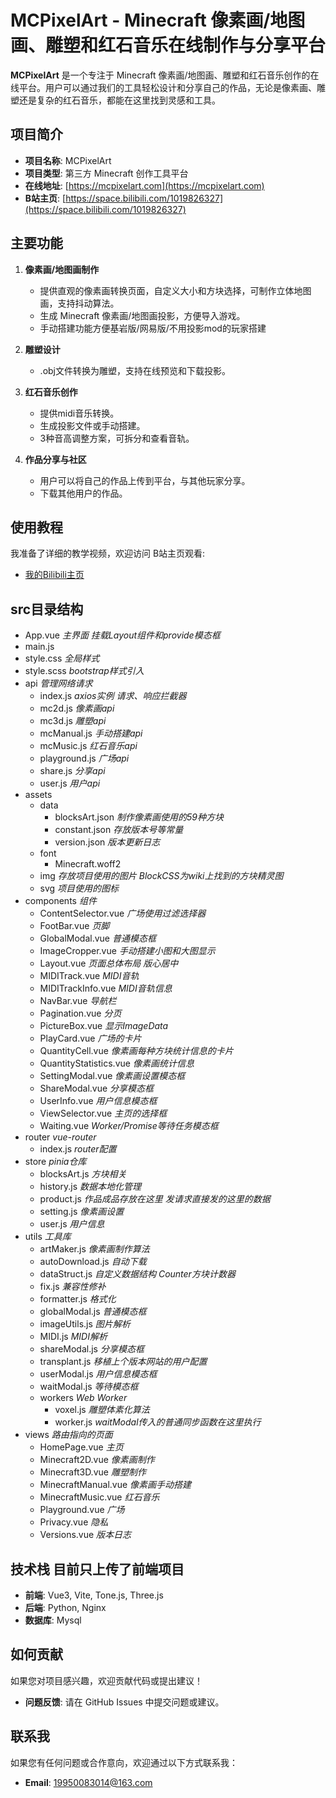 # MCPixelArt - Minecraft 像素画/地图画、雕塑和红石音乐在线制作与分享平台

**MCPixelArt** 是一个专注于 Minecraft 像素画/地图画、雕塑和红石音乐创作的在线平台。用户可以通过我们的工具轻松设计和分享自己的作品，无论是像素画、雕塑还是复杂的红石音乐，都能在这里找到灵感和工具。

## 项目简介

- **项目名称**: MCPixelArt  
- **项目类型**: 第三方 Minecraft 创作工具平台  
- **在线地址**: [https://mcpixelart.com](https://mcpixelart.com)  
- **B站主页**: [https://space.bilibili.com/1019826327](https://space.bilibili.com/1019826327)  

## 主要功能

1. **像素画/地图画制作**  
   - 提供直观的像素画转换页面，自定义大小和方块选择，可制作立体地图画，支持抖动算法。  
   - 生成 Minecraft 像素画/地图画投影，方便导入游戏。
   - 手动搭建功能方便基岩版/网易版/不用投影mod的玩家搭建

2. **雕塑设计**  
   - .obj文件转换为雕塑，支持在线预览和下载投影。

3. **红石音乐创作**  
   - 提供midi音乐转换。
   - 生成投影文件或手动搭建。
   - 3种音高调整方案，可拆分和查看音轨。

4. **作品分享与社区**  
   - 用户可以将自己的作品上传到平台，与其他玩家分享。  
   - 下载其他用户的作品。  

## 使用教程

我准备了详细的教学视频，欢迎访问 B站主页观看: 
- [我的Bilibili主页](https://space.bilibili.com/1019826327)  

## src目录结构
* App.vue *主界面 挂载Layout组件和provide模态框*  
* main.js   
* style.css *全局样式*  
* style.scss *bootstrap样式引入*  
* api *管理网络请求*  
   - index.js *axios实例 请求、响应拦截器*  
   - mc2d.js *像素画api*  
   - mc3d.js *雕塑api*  
   - mcManual.js *手动搭建api*  
   - mcMusic.js *红石音乐api*  
   - playground.js *广场api*  
   - share.js *分享api*  
   - user.js *用户api*  
* assets  
   - data  
      * blocksArt.json *制作像素画使用的59种方块*  
      * constant.json *存放版本号等常量*  
      * version.json *版本更新日志*  
   - font
      * Minecraft.woff2  
   - img  *存放项目使用的图片 BlockCSS为wiki上找到的方块精灵图*  
   - svg *项目使用的图标*  
* components *组件*  
   - ContentSelector.vue *广场使用过滤选择器*  
   - FootBar.vue *页脚*  
   - GlobalModal.vue *普通模态框*  
   - ImageCropper.vue *手动搭建小图和大图显示*  
   - Layout.vue *页面总体布局 版心居中*  
   - MIDITrack.vue *MIDI音轨*  
   - MIDITrackInfo.vue *MIDI音轨信息*  
   - NavBar.vue *导航栏*  
   - Pagination.vue *分页*  
   - PictureBox.vue *显示ImageData*  
   - PlayCard.vue *广场的卡片*  
   - QuantityCell.vue *像素画每种方块统计信息的卡片*  
   - QuantityStatistics.vue *像素画统计信息*  
   - SettingModal.vue *像素画设置模态框*  
   - ShareModal.vue *分享模态框*  
   - UserInfo.vue *用户信息模态框*  
   - ViewSelector.vue *主页的选择框*  
   - Waiting.vue *Worker/Promise等待任务模态框*  
* router *vue-router*  
   - index.js *router配置*  
* store *pinia仓库*  
   - blocksArt.js *方块相关*  
   - history.js *数据本地化管理*  
   - product.js *作品成品存放在这里 发请求直接发的这里的数据*  
   - setting.js *像素画设置*  
   - user.js *用户信息*  
* utils *工具库*  
   - artMaker.js *像素画制作算法*  
   - autoDownload.js *自动下载*  
   - dataStruct.js *自定义数据结构 Counter方块计数器*  
   - fix.js *兼容性修补*
   - formatter.js *格式化*  
   - globalModal.js *普通模态框*  
   - imageUtils.js *图片解析*  
   - MIDI.js *MIDI解析*  
   - shareModal.js *分享模态框*  
   - transplant.js *移植上个版本网站的用户配置*  
   - userModal.js *用户信息模态框*  
   - waitModal.js *等待模态框*  
   - workers *Web Worker*  
      * voxel.js *雕塑体素化算法*  
      * worker.js *waitModal传入的普通同步函数在这里执行*  
* views *路由指向的页面*  
   - HomePage.vue *主页*  
   - Minecraft2D.vue *像素画制作*  
   - Minecraft3D.vue *雕塑制作*  
   - MinecraftManual.vue *像素画手动搭建*  
   - MinecraftMusic.vue *红石音乐*  
   - Playground.vue *广场*  
   - Privacy.vue *隐私*  
   - Versions.vue *版本日志*  

## 技术栈 目前只上传了前端项目

- **前端**: Vue3, Vite, Tone.js, Three.js
- **后端**: Python, Nginx
- **数据库**: Mysql

## 如何贡献

如果您对项目感兴趣，欢迎贡献代码或提出建议！
- **问题反馈**: 请在 GitHub Issues 中提交问题或建议。  

## 联系我

如果您有任何问题或合作意向，欢迎通过以下方式联系我：  
- **Email**: 19950083014@163.com  
